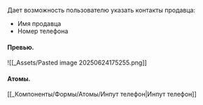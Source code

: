Дает возможность пользователю указать контакты продавца:
- Имя продавца
- Номер телефона
#### Превью.
![[_Assets/Pasted image 20250624175255.png]]

#### Атомы.
[[_Компоненты/Формы/Атомы/Инпут телефон|Инпут телефон]]
